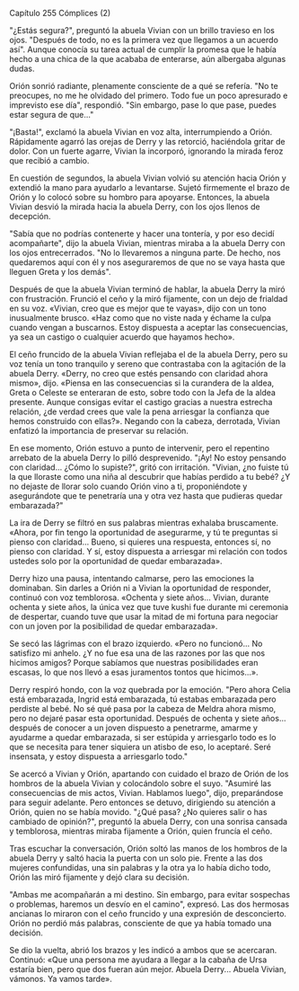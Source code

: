 
Capítulo 255 Cómplices (2)

"¿Estás segura?", preguntó la abuela Vivian con un brillo travieso en los ojos. "Después de todo, no es la primera vez que llegamos a un acuerdo así". Aunque conocía su tarea actual de cumplir la promesa que le había hecho a una chica de la que acababa de enterarse, aún albergaba algunas dudas.

Orión sonrió radiante, plenamente consciente de a qué se refería. "No te preocupes, no me he olvidado del primero. Todo fue un poco apresurado e imprevisto ese día", respondió. "Sin embargo, pase lo que pase, puedes estar segura de que..."

"¡Basta!", exclamó la abuela Vivian en voz alta, interrumpiendo a Orión. Rápidamente agarró las orejas de Derry y las retorció, haciéndola gritar de dolor. Con un fuerte agarre, Vivian la incorporó, ignorando la mirada feroz que recibió a cambio.

En cuestión de segundos, la abuela Vivian volvió su atención hacia Orión y extendió la mano para ayudarlo a levantarse. Sujetó firmemente el brazo de Orión y lo colocó sobre su hombro para apoyarse. Entonces, la abuela Vivian desvió la mirada hacia la abuela Derry, con los ojos llenos de decepción.

"Sabía que no podrías contenerte y hacer una tontería, y por eso decidí acompañarte", dijo la abuela Vivian, mientras miraba a la abuela Derry con los ojos entrecerrados. "No lo llevaremos a ninguna parte. De hecho, nos quedaremos aquí con él y nos aseguraremos de que no se vaya hasta que lleguen Greta y los demás".

Después de que la abuela Vivian terminó de hablar, la abuela Derry la miró con frustración. Frunció el ceño y la miró fijamente, con un dejo de frialdad en su voz. «Vivian, creo que es mejor que te vayas», dijo con un tono inusualmente brusco. «Haz como que no viste nada y échame la culpa cuando vengan a buscarnos. Estoy dispuesta a aceptar las consecuencias, ya sea un castigo o cualquier acuerdo que hayamos hecho».

El ceño fruncido de la abuela Vivian reflejaba el de la abuela Derry, pero su voz tenía un tono tranquilo y sereno que contrastaba con la agitación de la abuela Derry. «Derry, no creo que estés pensando con claridad ahora mismo», dijo. «Piensa en las consecuencias si la curandera de la aldea, Greta o Celeste se enteraran de esto, sobre todo con la Jefa de la aldea presente. Aunque consigas evitar el castigo gracias a nuestra estrecha relación, ¿de verdad crees que vale la pena arriesgar la confianza que hemos construido con ellas?». Negando con la cabeza, derrotada, Vivian enfatizó la importancia de preservar su relación.

En ese momento, Orión estuvo a punto de intervenir, pero el repentino arrebato de la abuela Derry lo pilló desprevenido. "¡Ay! No estoy pensando con claridad... ¿Cómo lo supiste?", gritó con irritación. "Vivian, ¿no fuiste tú la que lloraste como una niña al descubrir que habías perdido a tu bebé? ¿Y no dejaste de llorar solo cuando Orión vino a ti, proponiéndote y asegurándote que te penetraría una y otra vez hasta que pudieras quedar embarazada?"

La ira de Derry se filtró en sus palabras mientras exhalaba bruscamente. «Ahora, por fin tengo la oportunidad de asegurarme, y tú te preguntas si pienso con claridad... Bueno, si quieres una respuesta, entonces sí, no pienso con claridad. Y sí, estoy dispuesta a arriesgar mi relación con todos ustedes solo por la oportunidad de quedar embarazada».

Derry hizo una pausa, intentando calmarse, pero las emociones la dominaban. Sin darles a Orión ni a Vivian la oportunidad de responder, continuó con voz temblorosa. «Ochenta y siete años... Vivian, durante ochenta y siete años, la única vez que tuve kushi fue durante mi ceremonia de despertar, cuando tuve que usar la mitad de mi fortuna para negociar con un joven por la posibilidad de quedar embarazada».

Se secó las lágrimas con el brazo izquierdo. «Pero no funcionó... No satisfizo mi anhelo. ¿Y no fue esa una de las razones por las que nos hicimos amigos? Porque sabíamos que nuestras posibilidades eran escasas, lo que nos llevó a esas juramentos tontos que hicimos...».

Derry respiró hondo, con la voz quebrada por la emoción. "Pero ahora Celia está embarazada, Ingrid está embarazada, tú estabas embarazada pero perdiste al bebé. No sé qué pasa por la cabeza de Meldra ahora mismo, pero no dejaré pasar esta oportunidad. Después de ochenta y siete años... después de conocer a un joven dispuesto a penetrarme, amarme y ayudarme a quedar embarazada, si ser estúpida y arriesgarlo todo es lo que se necesita para tener siquiera un atisbo de eso, lo aceptaré. Seré insensata, y estoy dispuesta a arriesgarlo todo."

Se acercó a Vivian y Orión, apartando con cuidado el brazo de Orión de los hombros de la abuela Vivian y colocándolo sobre el suyo. "Asumiré las consecuencias de mis actos, Vivian. Hablamos luego", dijo, preparándose para seguir adelante. Pero entonces se detuvo, dirigiendo su atención a Orión, quien no se había movido. "¿Qué pasa? ¿No quieres salir o has cambiado de opinión?", preguntó la abuela Derry, con una sonrisa cansada y temblorosa, mientras miraba fijamente a Orión, quien fruncía el ceño.

Tras escuchar la conversación, Orión soltó las manos de los hombros de la abuela Derry y saltó hacia la puerta con un solo pie. Frente a las dos mujeres confundidas, una sin palabras y la otra ya lo había dicho todo, Orión las miró fijamente y dejó clara su decisión.

"Ambas me acompañarán a mi destino. Sin embargo, para evitar sospechas o problemas, haremos un desvío en el camino", expresó. Las dos hermosas ancianas lo miraron con el ceño fruncido y una expresión de desconcierto. Orión no perdió más palabras, consciente de que ya había tomado una decisión.

Se dio la vuelta, abrió los brazos y les indicó a ambos que se acercaran. Continuó: «Que una persona me ayudara a llegar a la cabaña de Ursa estaría bien, pero que dos fueran aún mejor. Abuela Derry... Abuela Vivian, vámonos. Ya vamos tarde».
